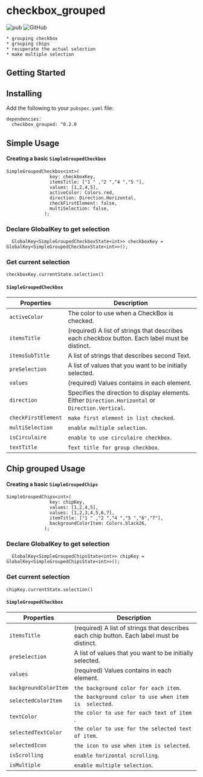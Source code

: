 # checkbox_grouped
![pub](https://img.shields.io/badge/pub-v0.2.0-orange) ![GitHub](https://img.shields.io/github/license/liodali/checkbox_grouped)

    * grouping checkbox
    * grouping chips
    * recuperate the actual selection
    * make multiple selection

## Getting Started

## Installing

Add the following to your `pubspec.yaml` file:

    dependencies:
      checkbox_grouped: ^0.2.0



## Simple Usage
#### Creating a basic `SimpleGroupedCheckbox`

    SimpleGroupedCheckbox<int>(
                    key: checkboxKey,
                    itemsTitle: ["1 " ,"2 ","4 ","5 "],
                    values: [1,2,4,5],
                    activeColor: Colors.red,
                    direction: Direction.Horizontal,
                    checkFirstElement: false,
                    multiSelection: false,
                  );
### Declare GlobalKey to get selection

`  GlobalKey<SimpleGroupedCheckboxState<int>> checkboxKey = GlobalKey<SimpleGroupedCheckboxState<int>>();`

### Get current selection

` checkboxKey.currentState.selection() `

####  `SimpleGroupedCheckbox`
|   Properties          |  Description |
|-----------------------|--------------|
|`activeColor`          |The color to use when a CheckBox is checked.  |
|`itemsTitle`           |(required) A list of strings that describes each checkbox button. Each label must be distinct.   |
|`itemsSubTitle`        | A list of strings that describes second Text.   |
|`preSelection`         | A list of values that you want to be initially selected.   |
|`values`               |(required) Values contains in each element.   |
|`direction`            |Specifies the direction to display elements. Either `Direction.Horizontal` or `Direction.Vertical`.  |
|`checkFirstElement`    |`make first element in list checked`.  |
|`multiSelection`       |`enable multiple selection`.  |
|`isCirculaire`         |`enable to use circulaire checkbox`.  |
|`textTitle`                |`Text title for group checkbox`.  |

## Chip grouped Usage

#### Creating a basic `SimpleGroupedChips`

    SimpleGroupedChips<int>(
                    key: chipKey,
                    values: [1,2,4,5],
                    values: [1,2,3,4,5,6,7],
                    itemTitle: ["1 " ,"2 ","4 ","5 ","6","7"],
                    backgroundColorItem: Colors.black26,
                  );
### Declare GlobalKey to get selection

`  GlobalKey<SimpleGroupedChipsState<int>> chipKey = GlobalKey<SimpleGroupedChipsState<int>>();`

### Get current selection

` chipKey.currentState.selection() `

####  `SimpleGroupedCheckbox`
|   Properties          |  Description |
|-----------------------|--------------|
|`itemsTitle`           |(required) A list of strings that describes each chip button. Each label must be distinct.   |
|`preSelection`         | A list of values that you want to be initially selected.   |
|`values`               |(required) Values contains in each element.   |
|`backgroundColorItem`  |`the background color for each item`.  |
|`selectedColorItem`    |`the background color to use when item is  selected`.  |
|`textColor`            |`the color to use for each text of item `.  |
|`selectedTextColor`    |`the color to use for the selected text of item`.  |
|`selectedIcon`         |`the icon to use when item is selected`.  |
|`isScrolling`          |`enable horizontal scrolling`.  |
|`isMultiple`           |`enable multiple selection`.  |

